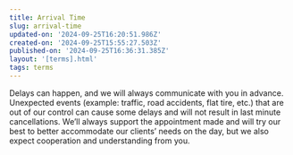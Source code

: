 ```yaml
---
title: Arrival Time
slug: arrival-time
updated-on: '2024-09-25T16:20:51.986Z'
created-on: '2024-09-25T15:55:27.503Z'
published-on: '2024-09-25T16:36:31.385Z'
layout: '[terms].html'
tags: terms
---
```


Delays can happen, and we will always communicate with you in advance. Unexpected events (example: traffic, road accidents, flat tire, etc.) that are out of our control can cause some delays and will not result in last minute cancellations. We’ll always support the appointment made and will try our best to better accommodate our clients’ needs on the day, but we also expect cooperation and understanding from you.

‍
